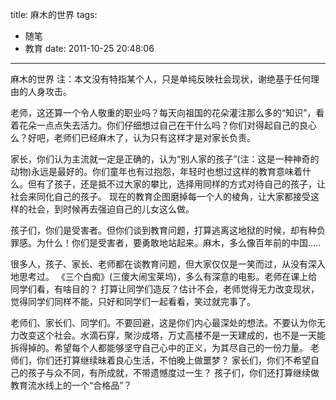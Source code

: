 title: 麻木的世界
tags:
  - 随笔
  - 教育
date: 2011-10-25 20:48:06
---

麻木的世界
注：本文没有特指某个人，只是单纯反映社会现状，谢绝基于任何理由的人身攻击。

老师，这还算一个令人敬重的职业吗？每天向祖国的花朵灌注那么多的“知识”，看着花朵一点点失去活力。你们仔细想过自己在干什么吗？你们对得起自己的良心么？好吧，老师们已经麻木了，认为只有这样才是对家长负责。

家长，你们认为主流就一定是正确的，认为“别人家的孩子”(注：这是一种神奇的动物)永远是最好的。你们童年也有过抱怨，年轻时也想过这样的教育意味着什么。但有了孩子，还是抵不过大家的攀比，选择用同样的方式对待自己的孩子，让社会来同化自己的孩子。
现在的教育企图磨掉每一个人的棱角，让大家都接受这样的社会，到时候再去强迫自己的儿女这么做。

孩子们，你们是受害者。但你们谈到教育问题，打算逃离这地狱的时候，却有种负罪感。为什么！你们是受害者，要勇敢地站起来。麻木，多么像百年前的中国&#8230;..

很多人，孩子、家长、老师都在谈教育问题，但大家仅仅是一笑而过，从没有深入地思考过。
《三个白痴》(三傻大闹宝莱坞)，多么有深意的电影。老师在课上给同学们看，有啥目的？
打算让同学们造反？估计不会，老师觉得无力改变现状，觉得同学们同样不能，只好和同学们一起看看，笑过就完事了。

老师们、家长们、同学们。不要回避，这是你们内心最深处的想法。不要认为你无力改变这个社会。水滴石穿，聚沙成塔，万丈高楼不是一天建成的，也不是一天能拆得掉的。希望每个人都能够坚守自己心中的正义，为其尽自己的一份力量。
老师们，你们还打算继续昧着良心生活，不怕晚上做噩梦？
家长们，你们不希望自己的孩子与众不同，有所成就，不带遗憾度过一生？
孩子们，你们还打算继续做教育流水线上的一个“合格品”？